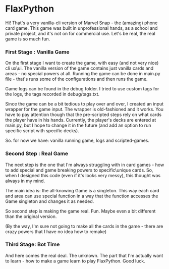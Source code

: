 # FlaxPython

Hi! That's a very vanilla-cli version of Marvel Snap - the (amazing) phone card game.
This game was built in unprofessional hands, as a school and private project, and it's not on for commercial use.
Let's be real, the real game is so much fun.

### First Stage : Vanilla Game

On the first stage I want to create the game, with easy (and not very nice) cli ux\ui. The vanilla version of the game
contains just vanilla cards and areas - no special powers at all.
Running the game can be done in main.py file - that's runs some of the configurations and then runs the game.

Game logs can be found in the debug folder. I tried to use custom tags for the logs, the tags recorded in
debug/tags.txt.

Since the game can be a bit tedious to play over and over, I created an input wrapper for the game input. The wrapper is
old-fashioned and it works. You have to pay attention though that the pre-scripted steps rely on what cards the player
have in his hands. Currently, the player's decks are entered at main.py, but I hope to change it in the future (and add
an option to run specific script with specific decks).

So. for now we have: vanilla running game, logs and scripted-games.

### Second Step : Real Game

The next step is the one that I'm always struggling with in card games - how to add special and game breaking powers to
specific\unique cards. So, when I designed this code (even if it's looks very messy), this thought was always in my
mind.

The main idea is: the all-knowing Game is a singleton. This way each card and area can use special function in a way
that the function accesses the Game singleton and changes it as needed.

So second step is making the game real. Fun. Maybe even a bit different than the original version.

(By the way, I'm sure not going to make all the cards in the game - there are crazy powers that I have no idea how to
remake)

### Third Stage: Bot Time

And here comes the real deal. The unknown. The part that I'm actually want to learn - how to make a game learn to play
FlaxPython. Good luck.

